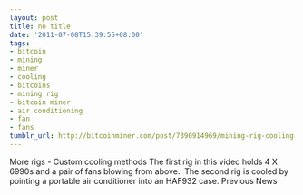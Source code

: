 ```yaml
---
layout: post
title: no title
date: '2011-07-08T15:39:55+08:00'
tags:
- bitcoin
- mining
- miner
- cooling
- bitcoins
- mining rig
- bitcoin miner
- air conditioning
- fan
- fans
tumblr_url: http://bitcoinminer.com/post/7390914969/mining-rig-cooling
---
```

More rigs - Custom cooling methods
The first rig in this video holds 4 X 6990s and a pair of fans blowing from above.  The second rig is cooled by pointing a portable air conditioner into an HAF932 case.
Previous News
